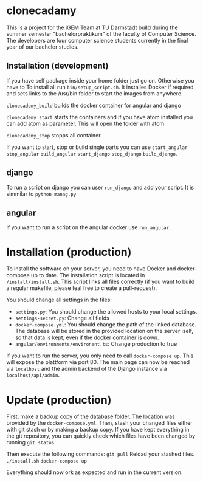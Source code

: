 # clonecadamy

This is a project for the iGEM Team at TU Darmstadt build during the summer semester "bachelorpraktikum" of the faculty of Computer Science. The developers are four computer science students currently in the final year of our bachelor studies.

## Installation (development)
If you have self package inside your home folder just go on. Otherwise you have to
To install all run `bin/setup_script.sh`. It installes Docker if required and sets links to the /usr/bin folder to start the images from anywhere.

`clonecademy_build` builds the docker container for angular and django

`clonecademy_start` starts the containers and if you have atom installed you can add atom as parameter. This will open the folder with atom

`clonecademy_stop` stopps all container.

If you want to start, stop or build single parts you can use `start_angular` `stop_angular` `build_angular` `start_django` `stop_django` `build_django`.

## django
To run a script on django you can user `run_django` and add your script. It is simmilar to `python manag.py`

## angular
If you want to run a script on the angular docker use `run_angular`.

# Installation (production)

To install the software on your server, you need to have Docker and docker-compose up to date. The installation script is located in `/install/install.sh`. This script links all files correctly (if you want to build a regular makefile, please feal free to create a pull-request).

You should change all settings in the files:
* `settings.py`: You should change the allowed hosts to your local settings.
* `settings-secret.py`: Change all fields
* `docker-compose.yml`: You should change the path of the linked database. The database will be stored in the provided location on the server iself, so that data is kept, even if the docker container is down.
* `angular/environments/environent.ts`: Change production to true

If you want to run the server, you only need to call `docker-compose up`. This will expose the plattform via port 80. The main page can now be reached via `localhost` and the admin backend of the Django instance via `localhost/api/admin`.

# Update (production)

First, make a backup copy of the database folder. The location was provided by the `docker-compose.yml`. Then, stash your changed files either with git stash or by making a backup copy. If you have kept everything in the git repository, you can quickly check which files have been changed by running `git status`.

Then execute the following commands:
`git pull`
Reload your stashed files.
`./install.sh`
`docker-compose up`

Everything should now ork as expected and run in the current version.

